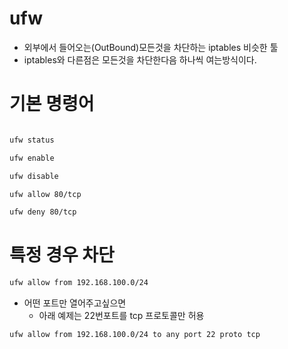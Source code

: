 # ufw
* 외부에서 들어오는(OutBound)모든것을 차단하는 iptables 비슷한 툴
* iptables와 다른점은 모든것을 차단한다음 하나씩 여는방식이다.


# 기본 명령어
```bash

ufw status
```

```bash
ufw enable
```
```bash
ufw disable
```

```bash
ufw allow 80/tcp
```
```bash
ufw deny 80/tcp
```

# 특정 경우 차단

```bash
ufw allow from 192.168.100.0/24
```
* 어떤 포트만 열어주고싶으면 
    * 아래 예제는 22번포트를 tcp 프로토콜만 허용
```bash
ufw allow from 192.168.100.0/24 to any port 22 proto tcp
```